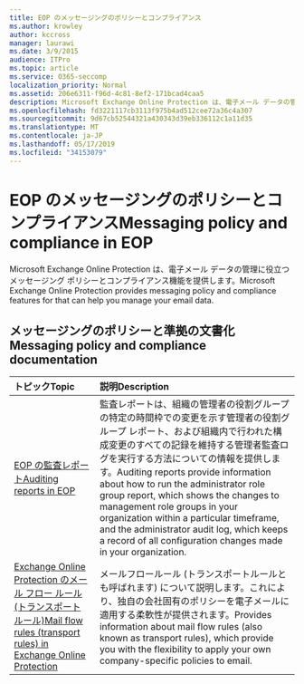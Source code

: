 ```yaml
---
title: EOP のメッセージングのポリシーとコンプライアンス
ms.author: krowley
author: kccross
manager: laurawi
ms.date: 3/9/2015
audience: ITPro
ms.topic: article
ms.service: O365-seccomp
localization_priority: Normal
ms.assetid: 206e6311-f96d-4c81-8ef2-171bcad4caa5
description: Microsoft Exchange Online Protection は、電子メール データの管理に役立つメッセージング ポリシーとコンプライアンス機能を提供します。
ms.openlocfilehash: fd3221117cb3113f975b4ad512cee72a36c4a307
ms.sourcegitcommit: 9d67cb52544321a430343d39eb336112c1a11d35
ms.translationtype: MT
ms.contentlocale: ja-JP
ms.lasthandoff: 05/17/2019
ms.locfileid: "34153079"
---
```

# <a name="messaging-policy-and-compliance-in-eop"></a><span data-ttu-id="79dd9-103">EOP のメッセージングのポリシーとコンプライアンス</span><span class="sxs-lookup"><span data-stu-id="79dd9-103">Messaging policy and compliance in EOP</span></span>

<span data-ttu-id="79dd9-104">Microsoft Exchange Online Protection は、電子メール データの管理に役立つメッセージング ポリシーとコンプライアンス機能を提供します。</span><span class="sxs-lookup"><span data-stu-id="79dd9-104">Microsoft Exchange Online Protection provides messaging policy and compliance features for that can help you manage your email data.</span></span>
  
## <a name="messaging-policy-and-compliance-documentation"></a><span data-ttu-id="79dd9-105">メッセージングのポリシーと準拠の文書化</span><span class="sxs-lookup"><span data-stu-id="79dd9-105">Messaging policy and compliance documentation</span></span>

|<span data-ttu-id="79dd9-106">**トピック**</span><span class="sxs-lookup"><span data-stu-id="79dd9-106">**Topic**</span></span>|<span data-ttu-id="79dd9-107">**説明**</span><span class="sxs-lookup"><span data-stu-id="79dd9-107">**Description**</span></span>|
|:-----|:-----|
|[<span data-ttu-id="79dd9-108">EOP の監査レポート</span><span class="sxs-lookup"><span data-stu-id="79dd9-108">Auditing reports in EOP</span></span>](auditing-reports-in-eop.md)|<span data-ttu-id="79dd9-109">監査レポートは、組織の管理者の役割グループの特定の時間枠での変更を示す管理者の役割グループ レポート、および組織内で行われた構成変更のすべての記録を維持する管理者監査ログを実行する方法についての情報を提供します。</span><span class="sxs-lookup"><span data-stu-id="79dd9-109">Auditing reports provide information about how to run the administrator role group report, which shows the changes to management role groups in your organization within a particular timeframe, and the administrator audit log, which keeps a record of all configuration changes made in your organization.</span></span>|
|[<span data-ttu-id="79dd9-110">Exchange Online Protection のメール フロー ルール (トランスポート ルール)</span><span class="sxs-lookup"><span data-stu-id="79dd9-110">Mail flow rules (transport rules) in Exchange Online Protection</span></span>](mail-flow-rules-transport-rules-0.md)|<span data-ttu-id="79dd9-111">メールフロールール (トランスポートルールとも呼ばれます) について説明します。これにより、独自の会社固有のポリシーを電子メールに適用する柔軟性が提供されます。</span><span class="sxs-lookup"><span data-stu-id="79dd9-111">Provides information about mail flow rules (also known as transport rules), which provide you with the flexibility to apply your own company-specific policies to email.</span></span>|
